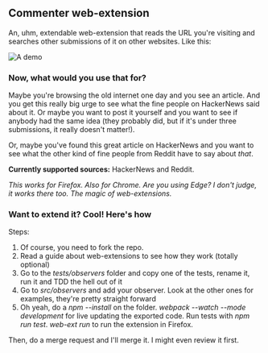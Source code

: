 ## Commenter web-extension

An, uhm, extendable web-extension that reads the URL you're visiting and searches other submissions of it on other websites. Like this:

![A demo](https://i.imgur.com/yWSfDFs.gif)

### Now, what would you use that for?

Maybe you're browsing the old internet one day and you see an article. And you get this really big urge to see what the fine people on HackerNews said about it. Or maybe you want to post it yourself and you want to see if anybody had the same idea (they probably did, but if it's under three submissions, it really doesn't matter!).

Or, maybe you've found this great article on HackerNews and you want to see what the other kind of fine people from Reddit have to say about _that_.

**Currently supported sources:** HackerNews and Reddit.

_This works for Firefox. Also for Chrome. Are you using Edge? I don't judge, it works there too. The magic of web-extensions._

### Want to extend it? Cool! Here's how
Steps:
1. Of course, you need to fork the repo.
2. Read a guide about web-extensions to see how they work (totally optional)
3. Go to the _tests/observers_ folder and copy one of the tests, rename it, run it and TDD the hell out of it
4. Go to _src/observers_ and add your observer. Look at the other ones for examples, they're pretty straight forward
5. Oh yeah, do a _npm --install_ on the folder. _webpack --watch --mode development_ for live updating the exported code.
Run tests with _npm run test_. _web-ext run_ to run the extension in Firefox.

Then, do a merge request and I'll merge it. I might even review it first.


